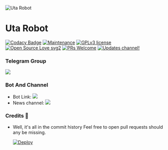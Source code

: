 ![Uta Robot](https://telegra.ph/file/c2216fbb9c9c6ce0029ea.jpg) 
# Uta Robot 
[![Codacy Badge](https://api.codacy.com/project/badge/Grade/6141417ceaf84545bab6bd671503df51)](https://app.codacy.com/gh/AnimeKaizoku/SaitamaRobot?utm_source=github.com&utm_medium=referral&utm_content=AnimeKaizoku/SaitamaRobot&utm_campaign=Badge_Grade_Settings)  [![Maintenance](https://img.shields.io/badge/Maintained%3F-yes-green.svg)](https://github.com/AnimeKaizoku/SaitamaRobot/graphs/commit-activity) [![GPLv3 license](https://img.shields.io/badge/License-GPLv3-blue.svg)](https://perso.crans.org/besson/LICENSE.html) [![Open Source Love svg2](https://badges.frapsoft.com/os/v2/open-source.svg?v=103)](https://github.com/ellerbrock/open-source-badges/) [![PRs Welcome](https://img.shields.io/badge/PRs-welcome-brightgreen.svg?style=flat-square)](https://makeapullrequest.com) [![Updates channel!](https://img.shields.io/badge/Join%20Channel-!-red)](https://t.me/zerotwoupdate)

### Telegram Group
<p align="left">
<a href="https://t.me/UtaRobotSupport" alt="Telegram!"> <img src="https://aleen42.github.io/badges/src/telegram.svg" /> </a>

### Bot And Channel 
* Bot Link:  <a href="https://t.me/Misszero_bot" alt="UtaRobot"> <img src="https://img.shields.io/badge/%F0%9F%A4%96%20-UtaRobot-red" /> </a>
* News channel: <a  href="https://t.me/UtaRobotLog" alt="Gabi Logs"> <img  src="https://img.shields.io/badge/%F0%9F%92%A1-Uta%20Log%20Channel-9cf" /> </a>


### Credits 📍
* Well, it's all in the commit history 
Feel free to open pull requests should any be missing.


  [![Deploy](https://www.herokucdn.com/deploy/button.svg)](https://heroku.com/deploy?template=https://github.com/Agent8800/Uta-Robot.git)
